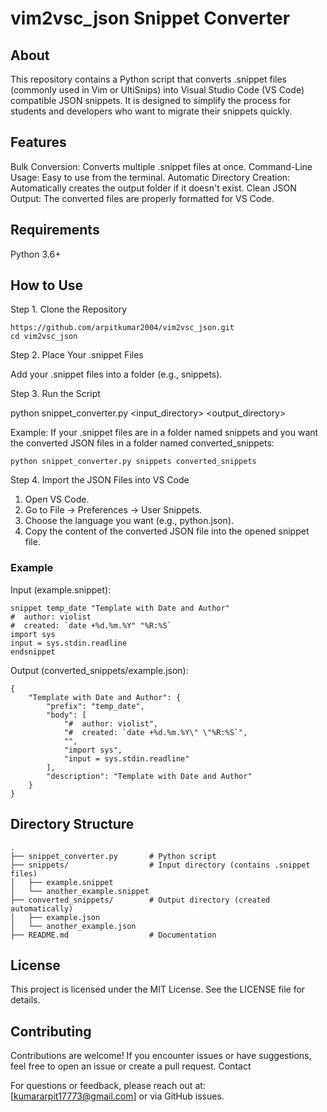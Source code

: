 # vim2vsc_json Snippet Converter
## About

This repository contains a Python script that converts .snippet files (commonly used in Vim or UltiSnips) into Visual Studio Code (VS Code) compatible JSON snippets. It is designed to simplify the process for students and developers who want to migrate their snippets quickly.

## Features

Bulk Conversion: Converts multiple .snippet files at once.
Command-Line Usage: Easy to use from the terminal.
Automatic Directory Creation: Automatically creates the output folder if it doesn't exist.
Clean JSON Output: The converted files are properly formatted for VS Code.

## Requirements

Python 3.6+

## How to Use

Step 1. Clone the Repository

    https://github.com/arpitkumar2004/vim2vsc_json.git
    cd vim2vsc_json


Step 2. Place Your .snippet Files

Add your .snippet files into a folder (e.g., snippets).

Step 3. Run the Script

python snippet_converter.py <input_directory> <output_directory>

Example: If your .snippet files are in a folder named snippets and you want the converted JSON files in a folder named converted_snippets:

    python snippet_converter.py snippets converted_snippets

Step 4. Import the JSON Files into VS Code

1. Open VS Code.
2. Go to File -> Preferences -> User Snippets.
3. Choose the language you want (e.g., python.json).
4. Copy the content of the converted JSON file into the opened snippet file.

### Example

Input (example.snippet):

    snippet temp_date "Template with Date and Author"
    #  author: violist
    #  created: `date +%d.%m.%Y" "%R:%S`
    import sys
    input = sys.stdin.readline
    endsnippet

Output (converted_snippets/example.json):

    {
        "Template with Date and Author": {
            "prefix": "temp_date",
            "body": [
                "#  author: violist",
                "#  created: `date +%d.%m.%Y\" \"%R:%S`",
                "",
                "import sys",
                "input = sys.stdin.readline"
            ],
            "description": "Template with Date and Author"
        }
    }

## Directory Structure

    .
    ├── snippet_converter.py       # Python script
    ├── snippets/                  # Input directory (contains .snippet files)
    │   ├── example.snippet
    │   └── another_example.snippet
    ├── converted_snippets/        # Output directory (created automatically)
    │   ├── example.json
    │   └── another_example.json
    ├── README.md                  # Documentation

## License

This project is licensed under the MIT License. See the LICENSE file for details.
## Contributing

Contributions are welcome! If you encounter issues or have suggestions, feel free to open an issue or create a pull request.
Contact

For questions or feedback, please reach out at: [kumararpit17773@gmail.com] or via GitHub issues.